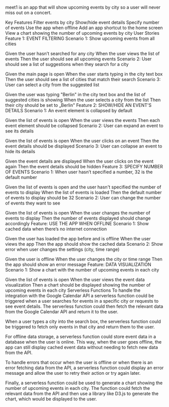 meet1 is an app that will show upcoming events by city so a user will never miss out on a concert.

Key Features
Filter events by city
Show/hide event details
Specify number of events
Use the app when offline
Add an app shortcut to the home screen
View a chart showing the number of upcoming events by city
User Stories
Feature 1: EVENT FILTERING
Scenario 1: Show upcoming events from all cities

Given the user hasn’t searched for any city
When the user views the list of events
Then the user should see all upcoming events
Scenario 2: User should see a list of suggestions when they search for a city

Given the main page is open When the user starts typing in the city text box
Then the user should see a list of cities that match their search
Scenario 3: User can select a city from the suggested list

Given the user was typing "Berlin" in the city text box and the list of suggested cities is showing
When the user selects a city from the list
Then their city should be set to „Berlin"
Feature 2: SHOW/HIDE AN EVENT'S DETAILS
Scenario 1: An event element is collapsed by default

Given the list of events is open
When the user views the events
Then each event element should be collapsed
Scenario 2: User can expand an event to see its details

Given the list of events is open
When the user clicks on an event
Then the event details should be displayed
Scenario 3: User can collapse an event to hide its details

Given the event details are displayed
When the user clicks on the event again
Then the event details should be hidden
Feature 3: SPECIFY NUMBER OF EVENTS
Scenario 1: When user hasn’t specified a number, 32 is the default number

Given the list of events is open and the user hasn't specified the number of events to display
When the list of events is loaded
Then the default number of events to display should be 32
Scenario 2: User can change the number of events they want to see

Given the list of events is open
When the user changes the number of events to display
Then the number of events displayed should change accordingly
Feature: USE THE APP WHEN OFFLINE
Scenario 1: Show cached data when there’s no internet connection

Given the user has loaded the app before and is offline
When the user views the app
Then the app should show the cached data
Scenario 2: Show error when user changes the settings (city, time range)

Given the user is offline
When the user changes the city or time range
Then the app should show an error message
Feature: DATA VISUALIZATION
Scenario 1: Show a chart with the number of upcoming events in each city

Given the list of events is open
When the user views the event data visualization
Then a chart should be displayed showing the number of upcoming events in each city
Serverless Functions
To handle the integration with the Google Calendar API a serverless function could be triggered when a user searches for events in a specific city or requests to see event details. The serverless function could then fetch the relevant data from the Google Calendar API and return it to the user.

When a user types a city into the search box, the serverless function could be triggered to fetch only events in that city and return them to the user.

For offline data storage, a serverless function could store event data in a database when the user is online. This way, when the user goes offline, the app can still display cached event data without needing to fetch new data from the API.

To handle errors that occur when the user is offline or when there is an error fetching data from the API, a serverless function could display an error message and allow the user to retry their action or try again later.

Finally, a serverless function could be used to generate a chart showing the number of upcoming events in each city. The function could fetch the relevant data from the API and then use a library like D3.js to generate the chart, which would be displayed to the user.